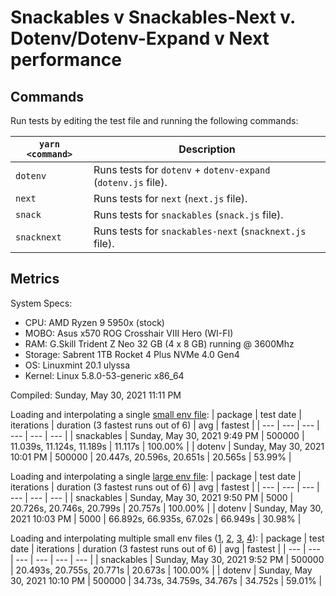 # Snackables v Snackables-Next v. Dotenv/Dotenv-Expand v Next performance

## Commands

Run tests by editing the test file and running the following commands:

| `yarn <command>` | Description                                                   |
| ---------------- | ------------------------------------------------------------- |
| `dotenv`         | Runs tests for `dotenv` + `dotenv-expand` (`dotenv.js` file). |
| `next`           | Runs tests for `next` (`next.js` file).                       |
| `snack`          | Runs tests for `snackables` (`snack.js` file).                |
| `snacknext`      | Runs tests for `snackables-next` (`snacknext.js` file).       |

## Metrics

System Specs:

- CPU: AMD Ryzen 9 5950x (stock)
- MOBO: Asus x570 ROG Crosshair VIII Hero (WI-FI)
- RAM: G.Skill Trident Z Neo 32 GB (4 x 8 GB) running @ 3600Mhz
- Storage: Sabrent 1TB Rocket 4 Plus NVMe 4.0 Gen4
- OS: Linuxmint 20.1 ulyssa
- Kernel: Linux 5.8.0-53-generic x86_64

Compiled: Sunday, May 30, 2021 11:11 PM

Loading and interpolating a single [small env file](https://github.com/mattcarlotta/snackables-v-dotenv-v-next/blob/master/.env):
| package | test date | iterations | duration (3 fastest runs out of 6) | avg | fastest |
| --- | --- | --- | --- | --- | --- |
| snackables | Sunday, May 30, 2021 9:49 PM | 500000 | 11.039s, 11.124s, 11.189s | 11.117s | 100.00% |
| dotenv | Sunday, May 30, 2021 10:01 PM | 500000 | 20.447s, 20.596s, 20.651s | 20.565s | 53.99% |

Loading and interpolating a single [large env file](https://github.com/mattcarlotta/snackables-v-dotenv-v-next/blob/master/.env.interp):
| package | test date | iterations | duration (3 fastest runs out of 6) | avg | fastest |
| --- | --- | --- | --- | --- | --- |
| snackables | Sunday, May 30, 2021 9:50 PM | 5000 | 20.726s, 20.746s, 20.799s | 20.757s | 100.00% |
| dotenv | Sunday, May 30, 2021 10:03 PM | 5000 | 66.892s, 66.935s, 67.02s | 66.949s | 30.98% |

Loading and interpolating multiple small env files ([1](https://github.com/mattcarlotta/snackables-v-dotenv-v-next/blob/master/.env), [2](https://github.com/mattcarlotta/snackables-v-dotenv-v-next/blob/master/.env.development), [3](https://github.com/mattcarlotta/snackables-v-dotenv-v-next/blob/master/.env.local), [4](https://github.com/mattcarlotta/snackables-v-dotenv-v-next/blob/master/.env.development.local)):
| package | test date | iterations | duration (3 fastest runs out of 6) | avg | fastest |
| --- | --- | --- | --- | --- | --- |
| snackables | Sunday, May 30, 2021 9:52 PM | 500000 | 20.493s, 20.755s, 20.771s | 20.673s | 100.00% |
| dotenv | Sunday, May 30, 2021 10:10 PM | 500000 | 34.73s, 34.759s, 34.767s | 34.752s | 59.01% |
